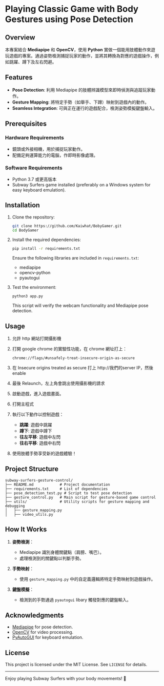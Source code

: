 # Playing Classic Game with Body Gestures using Pose Detection

## Overview
本專案結合 **Mediapipe** 和 **OpenCV**，使用 **Python** 實做一個能用肢體動作來遊玩遊戲的專案。通過姿勢檢測捕捉玩家的動作，並將其轉換為對應的遊戲操作，例如跳躍、蹲下及左右閃避。

## Features
- **Pose Detection**: 利用 Mediapipe 的肢體辨識模型來即時偵測與追蹤玩家動作。
- **Gesture Mapping**: 將特定手勢（如舉手、下蹲）映射到遊戲內的動作。
- **Seamless Integration**: 可與正在運行的遊戲配合，檢測姿勢模擬鍵盤輸入。

## Prerequisites
### Hardware Requirements
- 鏡頭或外接相機，用於捕捉玩家動作。
- 配備足夠運算能力的電腦，作即時影像處理。

### Software Requirements
- Python 3.7 或更高版本
- Subway Surfers game installed (preferably on a Windows system for easy keyboard emulation).

## Installation
1. Clone the repository:
   ```bash
   git clone https://github.com/Kaiwhat/BobyGamer.git
   cd BodyGamer
   ```

2. Install the required dependencies:
   ```bash
   pip install -r requirements.txt
   ```

   Ensure the following libraries are included in `requirements.txt`:
   - mediapipe
   - opencv-python
   - pyautogui

3. Test the environment:
   ```bash
   python3 app.py
   ```
   This script will verify the webcam functionality and Mediapipe pose detection.

## Usage
1. 允許 http 網站打開攝影機
2. 打開 google chrome 的實驗性功能，在 chrome 網址打上：
   ```
   chrome://flags/#unsafely-treat-insecure-origin-as-secure
   ```
3. 在 Insecure origins treated as secure 打上 http://我們的server IP，然後 enable
4. 最後 Relaunch，左上角會跳出使用攝影機的請求

1. 啟動遊戲，進入遊戲畫面。
2. 打開主程式
3. 執行以下動作以控制遊戲：
   - **跳躍**: 遊戲中跳躍
   - **蹲下**: 遊戲中蹲下
   - **往左平移**: 遊戲中左閃
   - **往右平移**: 遊戲中右閃

4. 使用肢體手勢享受新的遊戲體驗！

## Project Structure
```
subway-surfers-gesture-control/
├── README.md            # Project documentation
├── requirements.txt     # List of dependencies
├── pose_detection_test.py # Script to test pose detection
├── gesture_control.py   # Main script for gesture-based game control
├── utils/               # Utility scripts for gesture mapping and debugging
│   ├── gesture_mapping.py
│   ├── video_utils.py
```

## How It Works
1. **姿勢檢測**：
   - Mediapipe 識別身體關鍵點（肩膀、嘴巴）。
   - 處理檢測到的關鍵點以判斷手勢。

2. **手勢映射**：
   - 使用 `gesture_mapping.py` 中的自定義邏輯將特定手勢映射到遊戲操作。

3. **鍵盤模擬**：
   - 檢測到的手勢通過 `pyautogui` libary 觸發對應的鍵盤輸入。

## Acknowledgments
- [Mediapipe](https://google.github.io/mediapipe/) for pose detection.
- [OpenCV](https://opencv.org/) for video processing.
- [PyAutoGUI](https://pyautogui.readthedocs.io/) for keyboard emulation.

## License
This project is licensed under the MIT License. See `LICENSE` for details.

---

Enjoy playing Subway Surfers with your body movements! 🚀
